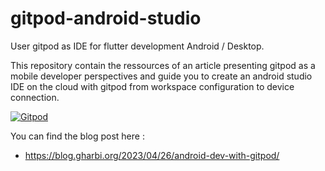 # gitpod-android-studio
User gitpod as IDE for flutter development Android / Desktop.

This repository contain the ressources of an article presenting gitpod as a mobile developer perspectives and guide you to create an android studio IDE on the cloud with gitpod from workspace configuration to device connection.

[![Gitpod](https://img.shields.io/badge/Gitpod-Open-blue?logo=gitpod)](https://gitpod.io/#https://github.com/gbrah/gitpod-android-studio)


You can find the blog post here :
* https://blog.gharbi.org/2023/04/26/android-dev-with-gitpod/

